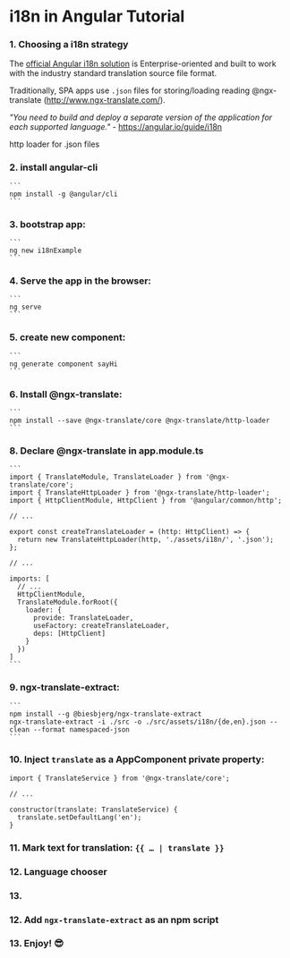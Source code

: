 # i18n in Angular Tutorial

### 1. Choosing a i18n strategy

The [official Angular i18n solution](https://angular.io/guide/i18n) is Enterprise-oriented and built to work with the industry standard translation source file format.

Traditionally, SPA apps use `.json` files for storing/loading reading @ngx-translate (http://www.ngx-translate.com/).

*"You need to build and deploy a separate version of the application for each supported language."* - https://angular.io/guide/i18n

http loader for .json files

### 2. install angular-cli
    ```
    npm install -g @angular/cli
    ```
### 3. bootstrap app:
    ```
    ng new i18nExample
    ```
### 4. Serve the app in the browser:
    ```
    ng serve
    ```
### 5. create new component:
    ```
    ng generate component sayHi
    ```
### 6. Install @ngx-translate:
    ```
    npm install --save @ngx-translate/core @ngx-translate/http-loader
    ```
### 8. Declare @ngx-translate in app.module.ts
    ```
    import { TranslateModule, TranslateLoader } from '@ngx-translate/core';
    import { TranslateHttpLoader } from '@ngx-translate/http-loader';
    import { HttpClientModule, HttpClient } from '@angular/common/http';

    // ...

    export const createTranslateLoader = (http: HttpClient) => {
      return new TranslateHttpLoader(http, './assets/i18n/', '.json');
    };

    // ...

    imports: [
      // ...
      HttpClientModule,
      TranslateModule.forRoot({
        loader: {
          provide: TranslateLoader,
          useFactory: createTranslateLoader,
          deps: [HttpClient]
        }
      })
    ]
    ```
### 9. ngx-translate-extract:
    ```
    npm install --g @biesbjerg/ngx-translate-extract
    ngx-translate-extract -i ./src -o ./src/assets/i18n/{de,en}.json --clean --format namespaced-json
    ```
### 10. Inject `translate` as a AppComponent private property:
```
import { TranslateService } from '@ngx-translate/core';

// ...

constructor(translate: TranslateService) {
  translate.setDefaultLang('en');
}
```
### 11. Mark text for translation: `{{ … | translate }}`
### 12. Language chooser
### 13.
### 12. Add `ngx-translate-extract` as an npm script
### 13. Enjoy! 😎
